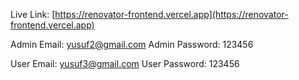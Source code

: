 Live Link: [https://renovator-frontend.vercel.app](https://renovator-frontend.vercel.app)

Admin Email: yusuf2@gmail.com
Admin Password: 123456

User Email: yusuf3@gmail.com
User Password: 123456
